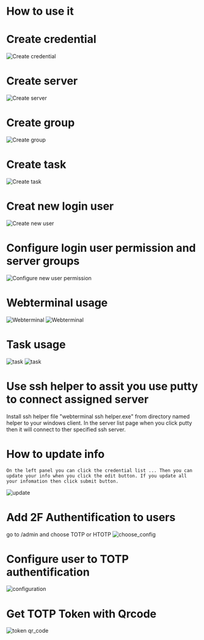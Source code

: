 # How to use it

# Create credential
![Create credential](./img/createcrendential.png  "Create credential")
# Create server
![Create server](./img/createserver.png  "Create server")
# Create group
![Create group](./img/creategroup.png  "Create group")
# Create task
![Create task](./img/createtask.png  "Create task")
# Creat new login user
![Create new user](./img/createuser.png  "Create new user")
# Configure login user permission and server groups
![Configure new user permission](./img/configureuserpermission.png  "Configure new user permission")
# Webterminal usage
![Webterminal](./img/webterminal1.png  "Webterminal")
![Webterminal](./img/webterminal2.png  "Webterminal")
# Task usage
![task](./img/runtask1.png  "task")
![task](./img/runtask2.png  "task")
# Use ssh helper to assit you use putty to connect assigned server
Install ssh helper file "webterminal ssh helper.exe" from directory named helper to your windows client.
In the server list page when you click putty then it will connect to ther specified ssh server.
# How to update info
 	On the left panel you can click the credential list ... Then you can update your info when you click the edit button. If you update all your infomation then click submit button.
![update](./img/update.png  "update")  
# Add 2F Authentification to users 
  go to /admin and choose TOTP or HTOTP 
![choose_config](./img/OTP-TOPT.PNG "OTP_TOPT_HOTP")

# Configure user to TOTP authentification 
![configuration](./img/TOTPdevice.PNG "OTP_TOPT_HOTP") 

# Get TOTP Token with Qrcode 
![token qr_code](./img/scan-qr-code.PNG "qrcode") 


